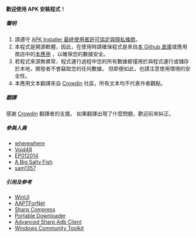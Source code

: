 #### 歡迎使用 APK 安裝程式！

##### 聲明
1. 請遵守 [APK Installer 最終使用者許可協定與隱私條款](https://github.com/Paving-Base/APK-Installer/blob/main/Privacy.md)。
2. 本程式是開源軟體，因此，在使用時請確保程式是來自[本 Github 倉庫](https://github.com/Paving-Base/APK-Installer)或應用商店中的[本應用](https://apps.microsoft.com/store/detail/9P2JFQ43FPPG) ，以確保您的數據安全。
3. 若程式來源無異常，程式運行過程中您的所有數據都僅用於與程式運行或儲存於本地，開發者不會竊取您的任何數據。 但即便如此，也請注意使用環境的安全性。
4. 本應用文本翻譯來自 [Crowdin](https://crowdin.com/project/APKInstaller "Crowdin") 社區，所有文本均不代表作者觀點。

##### 翻譯
感謝 [Crowdin](https://crowdin.com/project/APKInstaller "Crowdin") 翻譯者的支援。 如果翻譯出現了什麼問題，歡迎前來糾正。

##### 參與人員
- [wherewhere](https://github.com/wherewhere)
- [Void48](https://github.com/Void48)
- [EP012014](https://github.com/EP012014)
- [A Big Salty Fish](https://github.com/bigsaltyfishes)
- [sam1357](https://github.com/sam1357)

##### 引用及參考
- [WinUI](https://github.com/microsoft/microsoft-ui-xaml "WinUI")
- [AAPTForNet](https://github.com/canheo136/QuickLook.Plugin.ApkViewer "AAPTForNet")
- [Sharp Compress](https://github.com/adamhathcock/sharpcompress "Sharp Compress")
- [Portable Downloader](https://github.com/madnik7/PortableDownloader "Portable Downloader")
- [Advanced Sharp Adb Client](https://github.com/yungd1plomat/AdvancedSharpAdbClient "Advanced Sharp Adb Client")
- [Windows Community Toolkit](https://github.com/CommunityToolkit/WindowsCommunityToolkit "Windows Community Toolkit")